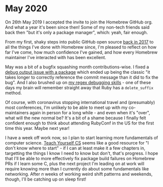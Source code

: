 # May 2020

On 26th May 2019 I accepted the invite to join the Homebrew GitHub org. And what a year it's been since then! Some of my non-tech friends said back then "but it's only a package manager", which: yeah, fair enough.

From my first, shaky steps into public GitHub open source [back in 2017](https://github.com/Homebrew/brew/pull/2687) to all the things I've done with Homebrew since, I'm pleased to reflect on how far I've come, how much confidence I've gained, and how every Homebrew maintainer I've interacted with has been excellent.

May was a bit of a bugfix squashing month contributions-wise. I fixed a [debug output issue with a package](https://github.com/Homebrew/homebrew-core/pull/55027) which ended up being the classic "it takes longer to correctly reference the commit message than it did to fix the bug". And I also brushed up on [my regex debugging skills](https://github.com/Homebrew/brew/pull/7644) - one of these days my brain will remember straight away that Ruby has a `delete_suffix` method.

Of course, with coronavirus stopping international travel and (presumably) most conferences, I'm unlikely to be able to meet up with my co-maintainers again in person for a long while - and even when it's "over", what will the new normal be? It's a bit of a shame because I finally felt confident enough to think about attending RubyConf in the US for the first time this year. Maybe next year!

I have a week off work now, so I plan to start learning more fundamentals of computer science. [Teach Yourself CS](https://teachyourselfcs.com) seems like a good resource for "I don't know where to start" - if I can at least make it a few chapters in, targetting the things I know I need to know but don't, that's progress. I hope that I'll be able to more effectively fix package build failures on Homebrew PRs if I learn some C, plus the next project I'm leading on at work will require knowing more than I currently do about some fundamentals like networking. After _n_ weeks of working weird shift patterns and weekends, though, I'll be catching up on sleep first!
